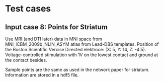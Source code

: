# Test cases

## Input case 8: Points for Striatum

Use MRI (and DTI later) data in MNI space from MNI_ICBM_2009b_NLIN_ASYM atlas from Lead-DBS templates.
Position of the Boston Scientific Vercise Directed elektroce: (X: 5, Y: 14, Z: -4.5).
Voltage-controlled stimulation with 1V on the lowest contact and ground at the contact besides.

Sample points are the same as used in the network paper for striatum. Information are stored in a hdf5 file.
